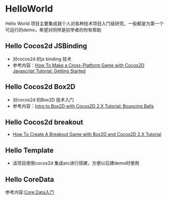 HelloWorld
==========

Hello World 项目主要集成我个人对各种技术项目入门级研究，一般都是为第一个可运行的demo，希望对同样是初学者的你有帮助


Hello Cocos2d JSBinding
-----------------------------

  * 对cocos2d 的js binding 技术
  * 参考内容：[How To Make a Cross-Platform Game with Cocos2D Javascript Tutorial: Getting Started][1]

Hello Cocos2d Box2D
-----------------------------

  * 对cocos2d 的Box2D 技术入门
  * 参考内容：[Intro to Box2D with Cocos2D 2.X Tutorial: Bouncing Balls][2]

Hello Cocos2d breakout
-----------------------------

  * [How To Create A Breakout Game with Box2D and Cocos2D 2.X Tutorial][3]

Hello Template
-----------------------------
  * 该项目使用cocos2d 集成arc进行搭建，方便以后建demo时使用
  
Hello CoreData
-----------------------------
参考内容:[Core Data入门][4]

[1]:http://www.raywenderlich.com/32970/how-to-make-a-cross-platform-game-with-cocos2d-javascript-tutorial-getting-started?utm_source=feedburner&utm_medium=feed&utm_campaign=Feed%3A+RayWenderlich+%28Ray+Wenderlich+%7C+iPhone+Developer+and+Gamer%29
[2]:http://www.raywenderlich.com/28602/intro-to-box2d-with-cocos2d-2-x-tutorial-bouncing-balls
[3]:http://www.raywenderlich.com/28604/how-to-create-a-breakout-game-with-box2d-and-cocos2d-2-x-tutorial-part-1
[4]:http://blog.csdn.net/q199109106q/article/details/8563438

